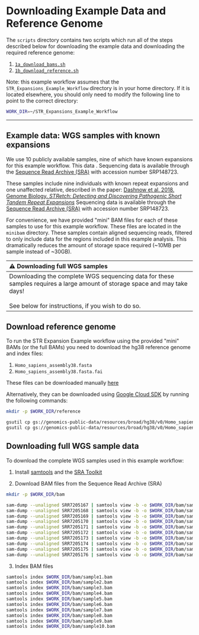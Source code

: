 # Downloading Example Data and Reference Genome

The `scripts` directory contains two scripts which run all of the steps described below for downloading the example data and downloading the required reference genome:

1. [`1a_download_bams.sh`](scripts/1a_download_bams.sh)
2. [`1b_download_reference.sh`](scripts/1b_download_reference.sh)


Note: this example workflow assumes that the `STR_Expansions_Example_Workflow` directory is in your home directory.
If it is located elsewhere, you should only need to modify the following line to point to the correct directory:
```bash
WORK_DIR=~/STR_Expansions_Example_Workflow
```

---

## Example data: WGS samples with known expansions

We use 10 publicly available samples, nine of which have known expansions for this example workflow.
This data . Sequencing data is available through the [Sequence Read Archive (SRA)](https://www.ncbi.nlm.nih.gov/sra) with accession number SRP148723.

These samples include nine individuals with known repeat expansions and one unaffected relative, described in the paper: [Dashnow et al. 2018. Genome Biology. _STRetch: Detecting and Discovering Pathogenic Short Tandem Repeat Expansions_](https://doi.org/10.1186/s13059-018-1505-2)
Sequencing data is available through the [Sequence Read Archive (SRA)](https://www.ncbi.nlm.nih.gov/sra) with accession number SRP148723.

For convenience, we have provided "mini" BAM files for each of these samples to use for this example workflow.
These files are located in the `minibam` directory.
These samples contain aligned sequencing reads, filtered to only include data for the regions included in this example analysis.
This dramatically reduces the amount of storage space required (~10MB per sample instead of ~30GB).

| :warning: **Downloading full WGS samples** |
|:----------------------|
| Downloading the complete WGS sequencing data for these samples requires a large amount of storage space and may take days! <br> <br> See below for instructions, if you wish to do so. |


## Download reference genome

To run the STR Expansion Example workflow using the provided "mini" BAMs (or the full BAMs) you need to download the hg38 reference genome and index files:

1. `Homo_sapiens_assembly38.fasta`
2. `Homo_sapiens_assembly38.fasta.fai`

These files can be downloaded manually [here](https://console.cloud.google.com/storage/browser/genomics-public-data/resources/broad/hg38/v0)

Alternatively, they can be downloaded using [Google Cloud SDK](https://cloud.google.com/sdk) by running the following commands:
```bash
mkdir -p $WORK_DIR/reference

gsutil cp gs://genomics-public-data/resources/broad/hg38/v0/Homo_sapiens_assembly38.fasta $WORK_DIR/reference/
gsutil cp gs://genomics-public-data/resources/broad/hg38/v0/Homo_sapiens_assembly38.fasta.fai $WORK_DIR/reference/
```


## Downloading full WGS sample data

To download the complete WGS samples used in this example workflow:

1. Install [samtools](http://www.htslib.org) and the [SRA Toolkit](https://github.com/ncbi/sra-tools)

2. Download BAM files from the Sequence Read Archive (SRA)

```bash
mkdir -p $WORK_DIR/bam

sam-dump --unaligned SRR7205167 | samtools view -b -o $WORK_DIR/bam/sample10.bam -
sam-dump --unaligned SRR7205168 | samtools view -b -o $WORK_DIR/bam/sample9.bam -
sam-dump --unaligned SRR7205169 | samtools view -b -o $WORK_DIR/bam/sample6.bam -
sam-dump --unaligned SRR7205170 | samtools view -b -o $WORK_DIR/bam/sample5.bam -
sam-dump --unaligned SRR7205171 | samtools view -b -o $WORK_DIR/bam/sample8.bam -
sam-dump --unaligned SRR7205172 | samtools view -b -o $WORK_DIR/bam/sample7.bam -
sam-dump --unaligned SRR7205173 | samtools view -b -o $WORK_DIR/bam/sample2.bam -
sam-dump --unaligned SRR7205174 | samtools view -b -o $WORK_DIR/bam/sample1.bam -
sam-dump --unaligned SRR7205175 | samtools view -b -o $WORK_DIR/bam/sample4.bam -
sam-dump --unaligned SRR7205176 | samtools view -b -o $WORK_DIR/bam/sample3.bam -
```

3. Index BAM files

```bash
samtools index $WORK_DIR/bam/sample1.bam
samtools index $WORK_DIR/bam/sample2.bam
samtools index $WORK_DIR/bam/sample3.bam
samtools index $WORK_DIR/bam/sample4.bam
samtools index $WORK_DIR/bam/sample5.bam
samtools index $WORK_DIR/bam/sample6.bam
samtools index $WORK_DIR/bam/sample7.bam
samtools index $WORK_DIR/bam/sample8.bam
samtools index $WORK_DIR/bam/sample9.bam
samtools index $WORK_DIR/bam/sample10.bam
```
